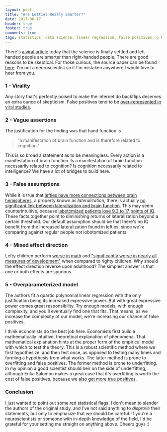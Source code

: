 ```yaml
---
layout: post
title: "Are Lefties Really Smarter?"
date: 2017-06-17
header: true
footer: true
comments: true
tags: statistics, data science, linear regression, false positives, p hacking, left-handed, right-handed, intelligence, IQ, overfitting, underfitting
---
```


There's [a viral article](https://www.indy100.com/article/left-handed-people-smarter-science-ifl-science-maths-7797656) today that the science is finally settled and left-handed people are smarter than right-handed people. There are good reasons to be skeptical. For those curious, the source paper can be found [here](http://journal.frontiersin.org/article/10.3389/fpsyg.2017.00948/full). I'm not a neuroscientist so if I'm mistaken anywhere I would love to hear from you.

### 1 - Virality

Any story that's perfectly poised to make the internet do backflips deserves an extra ounce of skepticism. False positives tend to be [over-represented in viral studies](https://www.scientificamerican.com/article/an-epidemic-of-false-claims/).

### 2 - Vague assertions 

The justification for the finding was that hand function is
> "a manifestation of brain function and is therefore related to cognition."

This is so broad a statement as to be meaningless. Every action is a manifestation of brain function. Is a manifestation of brain function necessarily related to cognition? Is cognition necessarily related to intelligence? We have a lot of bridges to build here.

### 3 - False assumptions

While it is true that [lefties have more connections between brain hemispheres](http://science.sciencemag.org/content/229/4714/665.long), a property known as _lateralization_, there is actually [no significant link between lateralization and brain function](http://www.pnas.org/content/110/36/E3435.full.pdf). This may seem counterintuitive, because [labotomized patients lose 9.2 to 17 points of IQ](https://en.wikipedia.org/wiki/Talk%3ALobotomy#IQ_drop). These facts together point to diminishing returns of lateralization beyond a certain threshold. Our default assumption should be that there's no IQ benefit from the increased lateralization found in lefties, since we're comparing against regular people not lobotomized patients.

### 4 - Mixed effect direction

Lefty children perform [worse in math](http://onlinelibrary.wiley.com/doi/10.1111/j.1467-985X.2012.01074.x/abstract) and ["significantly worse in nearly all measures of development"](https://link.springer.com/article/10.1353/dem.0.0053) when compared to righty children. Why should the effect direction reverse upon adulthood? The simplest answer is that one or both effects are spurious.

### 5 - Overparameterized model

The authors fit a quartic polynomial linear regression with the only justification being its increased expressive power. But with great expressive power comes great responsibility. Try enough models, with enough complexity, and you'll eventually find one that fits. That means, as we increase the complexity of our model, we're increasing our chance of false positives.

I think economists do the best job here. Economists first build a mathematically intuitive, theoretical explanation of phenomena. That mathematical explanation hints at the proper form of the empirical model with which to test the theory. This is a robust scientific method where we first hypothesize, and then test once, as opposed to testing many times and forming a hypothesis from what works. The latter method is prone to overfitting and false positives. The former method is prone to underfitting. In my opinion a good scientist should heir on the side of underfitting, although Erika Salomon makes a great case that it's overfitting is worth the cost of false positives, because we [also get more true positives](http://www.erikasalomon.com/2015/06/p-hacking-true-effects/).

### Conclusion

I just wanted to point out some red statistical flags. I don't mean to slander the authors of the original study, and I've not said anything to _disprove_ their statements, but only to emphasize that we should be careful. If you're a neuroscientists or someone with in-depth knowledge of the field, I'd be grateful for your setting me straight on anything above. Cheers guys :)
